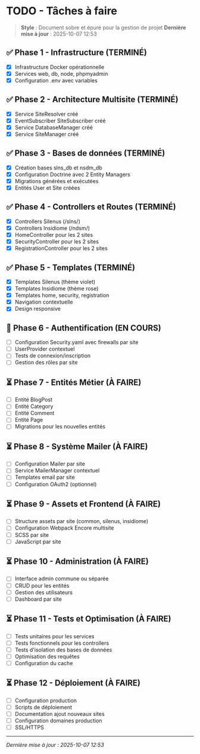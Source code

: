 # TODO - Tâches à faire

> **Style** : Document sobre et épuré pour la gestion de projet
> **Dernière mise à jour** : 2025-10-07 12:53

## ✅ Phase 1 - Infrastructure (TERMINÉ)
- [x] Infrastructure Docker opérationnelle
- [x] Services web, db, node, phpmyadmin
- [x] Configuration .env avec variables

## ✅ Phase 2 - Architecture Multisite (TERMINÉ)
- [x] Service SiteResolver créé
- [x] EventSubscriber SiteSubscriber créé
- [x] Service DatabaseManager créé
- [x] Service SiteManager créé

## ✅ Phase 3 - Bases de données (TERMINÉ)
- [x] Création bases slns_db et nsdm_db
- [x] Configuration Doctrine avec 2 Entity Managers
- [x] Migrations générées et exécutées
- [x] Entités User et Site créées

## ✅ Phase 4 - Controllers et Routes (TERMINÉ)
- [x] Controllers Silenus (/slns/)
- [x] Controllers Insidiome (/ndsm/)
- [x] HomeController pour les 2 sites
- [x] SecurityController pour les 2 sites
- [x] RegistrationController pour les 2 sites

## ✅ Phase 5 - Templates (TERMINÉ)
- [x] Templates Silenus (thème violet)
- [x] Templates Insidiome (thème rose)
- [x] Templates home, security, registration
- [x] Navigation contextuelle
- [x] Design responsive

## 🔄 Phase 6 - Authentification (EN COURS)
- [ ] Configuration Security.yaml avec firewalls par site
- [ ] UserProvider contextuel
- [ ] Tests de connexion/inscription
- [ ] Gestion des rôles par site

## ⏳ Phase 7 - Entités Métier (À FAIRE)
- [ ] Entité BlogPost
- [ ] Entité Category
- [ ] Entité Comment
- [ ] Entité Page
- [ ] Migrations pour les nouvelles entités

## ⏳ Phase 8 - Système Mailer (À FAIRE)
- [ ] Configuration Mailer par site
- [ ] Service MailerManager contextuel
- [ ] Templates email par site
- [ ] Configuration OAuth2 (optionnel)

## ⏳ Phase 9 - Assets et Frontend (À FAIRE)
- [ ] Structure assets par site (common, silenus, insidiome)
- [ ] Configuration Webpack Encore multisite
- [ ] SCSS par site
- [ ] JavaScript par site

## ⏳ Phase 10 - Administration (À FAIRE)
- [ ] Interface admin commune ou séparée
- [ ] CRUD pour les entités
- [ ] Gestion des utilisateurs
- [ ] Dashboard par site

## ⏳ Phase 11 - Tests et Optimisation (À FAIRE)
- [ ] Tests unitaires pour les services
- [ ] Tests fonctionnels pour les controllers
- [ ] Tests d'isolation des bases de données
- [ ] Optimisation des requêtes
- [ ] Configuration du cache

## ⏳ Phase 12 - Déploiement (À FAIRE)
- [ ] Configuration production
- [ ] Scripts de déploiement
- [ ] Documentation ajout nouveaux sites
- [ ] Configuration domaines production
- [ ] SSL/HTTPS

---
*Dernière mise à jour : 2025-10-07 12:53*
